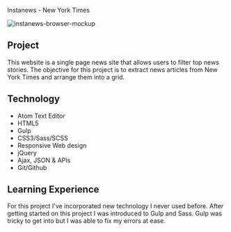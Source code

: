Instanews - New York Times

![instanews-browser-mockup](https://assets/screenshot.png)

## Project
This website is a single page news site that allows users to filter top news stories. The objective for this project is to extract news articles from New York Times and arrange them into a grid.

## Technology
* Atom Text Editor
* HTML5
* Gulp
* CSS3/Sass/SCSS
* Responsive Web design
* jQuery
* Ajax, JSON & APIs
* Git/Github

## Learning Experience
For this project I've incorporated new technology I never used before. After getting started on this project I was introduced to Gulp and Sass. Gulp was tricky to get into but I was able to fix my errors at ease.
